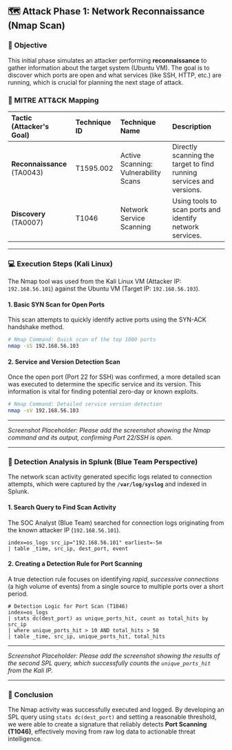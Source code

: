 ## 🗺️ Attack Phase 1: Network Reconnaissance (Nmap Scan)

### 🎯 Objective

This initial phase simulates an attacker performing **reconnaissance** to gather information about the target system (Ubuntu VM). The goal is to discover which ports are open and what services (like SSH, HTTP, etc.) are running, which is crucial for planning the next stage of attack.

### 📜 MITRE ATT&CK Mapping

| Tactic (Attacker's Goal)    | Technique ID | Technique Name                       | Description                                                         |
| :-------------------------- | :----------- | :----------------------------------- | :------------------------------------------------------------------ |
| **Reconnaissance** (TA0043) | T1595.002    | Active Scanning: Vulnerability Scans | Directly scanning the target to find running services and versions. |
| **Discovery** (TA0007)      | T1046        | Network Service Scanning             | Using tools to scan ports and identify network services.            |

---

### 💻 Execution Steps (Kali Linux)

The Nmap tool was used from the Kali Linux VM (Attacker IP: `192.168.56.101`) against the Ubuntu VM (Target IP: `192.168.56.103`).

#### 1. Basic SYN Scan for Open Ports

This scan attempts to quickly identify active ports using the SYN-ACK handshake method.

```bash
# Nmap Command: Quick scan of the top 1000 ports
nmap -sS 192.168.56.103
```

#### 2. Service and Version Detection Scan

Once the open port (Port 22 for SSH) was confirmed, a more detailed scan was executed to determine the specific service and its version. This information is vital for finding potential zero-day or known exploits.

```bash
# Nmap Command: Detailed service version detection
nmap -sV 192.168.56.103
```

---

*Screenshot Placeholder: Please add the screenshot showing the Nmap command and its output, confirming Port 22/SSH is open.*

---

### 🔎 Detection Analysis in Splunk (Blue Team Perspective)

The network scan activity generated specific logs related to connection attempts, which were captured by the **`/var/log/syslog`** and indexed in Splunk.

#### 1. Search Query to Find Scan Activity

The SOC Analyst (Blue Team) searched for connection logs originating from the known attacker IP (`192.168.56.101`).

```splunk
index=os_logs src_ip="192.168.56.101" earliest=-5m
| table _time, src_ip, dest_port, event
```

#### 2. Creating a Detection Rule for Port Scanning

A true detection rule focuses on identifying *rapid, successive connections* (a high volume of events) from a single source to multiple ports over a short period.

```splunk
# Detection Logic for Port Scan (T1046)
index=os_logs 
| stats dc(dest_port) as unique_ports_hit, count as total_hits by src_ip 
| where unique_ports_hit > 10 AND total_hits > 50 
| table _time, src_ip, unique_ports_hit, total_hits
```

---

*Screenshot Placeholder: Please add the screenshot showing the results of the second SPL query, which successfully counts the `unique_ports_hit` from the Kali IP.*

---

### 📝 Conclusion

The Nmap activity was successfully executed and logged. By developing an SPL query using `stats dc(dest_port)` and setting a reasonable threshold, we were able to create a signature that reliably detects **Port Scanning (T1046)**, effectively moving from raw log data to actionable threat intelligence.
